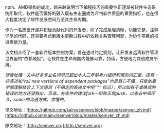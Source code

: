 npm、AMD架构的成功，越来越说明当下编程技巧的重要性正逐渐被软件生态系统所取代，软件能否很好的融入既有生态圈成为评判软件质量的重要指标，也在很大程度决定了软件发展空间乃至其生命周期。

作为一名热爱开源并积极贡献代码的开发者，除了完成条理清晰，功能完整，注释详尽的代码，还需要考虑到版本更新过程中的依赖关系管理问题，为协作项目的推进贡献力量。

该文档介绍了一套软件版本控制方案，旨在通过约定规则，让开发者远离软件管理世界里的“依赖地狱”。让软件在生命周期内能够可靠，持续，方便地为其他成员所用。

*译者吐槽：文中好多专业名词早已超出本人三年前考六级所积累的词汇量，还有一些表述如“roll new versions of dependent packages”也是真心不懂，只能依靠字面理解结合上下文猜测（不确定的表述文中用“''” 标记），所以如有不准确或的错误的地方还望指出、见谅。有条件的建议fork一份修正后push，以省去中间环节，coder的沟通方式，你懂的。*

译文地址：[https://github.com/kainy/semver/blob/master/semver_zh.md](https://github.com/kainy/semver/blob/master/semver_zh.md)

原文地址：[http://semver.org](http://semver.org)